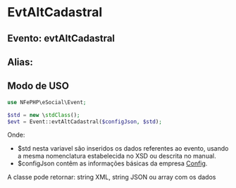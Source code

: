# EvtAltCadastral

## Evento: evtAltCadastral

## Alias: 


## Modo de USO

```php
use NFePHP\eSocial\Event;

$std = new \stdClass();
$evt = Event::evtAltCadastral($configJson, $std);
```

Onde:
- $std nesta variavel são inseridos os dados referentes ao evento, usando a mesma nomenclatura estabelecida no XSD ou descrita no manual.
- $configJson contêm as informações básicas da empresa [Config](Config.md).

A classe pode retornar: string XML, string JSON ou array com os dados
